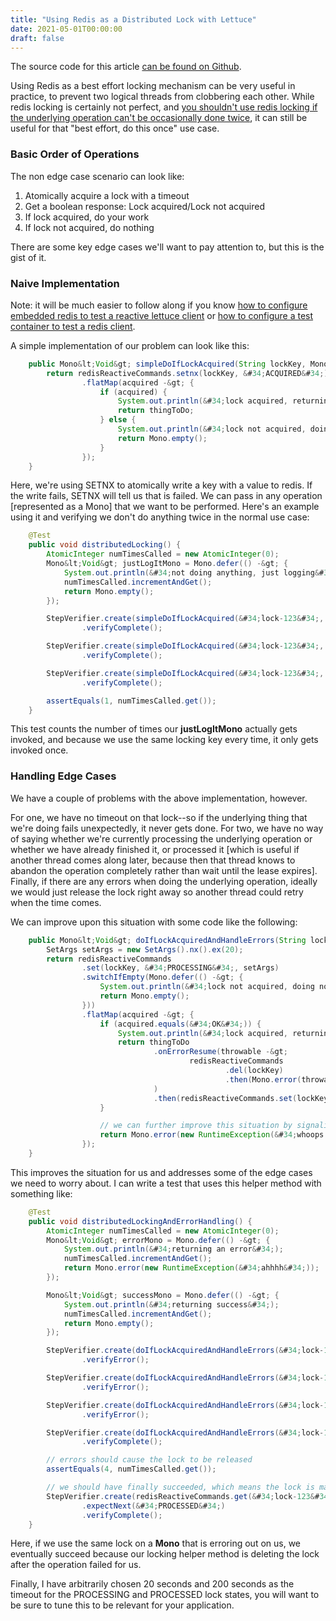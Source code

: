 ```yaml
---
title: "Using Redis as a Distributed Lock with Lettuce"
date: 2021-05-01T00:00:00
draft: false
---
```


The source code for this article [can be found on Github](https://github.com/nfisher23/reactive-programming-webflux).

Using Redis as a best effort locking mechanism can be very useful in practice, to prevent two logical threads from clobbering each other. While redis locking is certainly not perfect, and [you shouldn&#39;t use redis locking if the underlying operation can&#39;t be occasionally done twice](https://martin.kleppmann.com/2016/02/08/how-to-do-distributed-locking.html), it can still be useful for that &#34;best effort, do this once&#34; use case.

### Basic Order of Operations

The non edge case scenario can look like:

1. Atomically acquire a lock with a timeout
2. Get a boolean response: Lock acquired/Lock not acquired
3. If lock acquired, do your work
4. If lock not acquired, do nothing

There are some key edge cases we&#39;ll want to pay attention to, but this is the gist of it.

### Naive Implementation

Note: it will be much easier to follow along if you know [how to configure embedded redis to test a reactive lettuce client](https://nickolasfisher.com/blog/How-to-use-Embedded-Redis-to-Test-a-Lettuce-Client-in-Spring-Boot-Webflux) or [how to configure a test container to test a redis client](https://nickolasfisher.com/blog/How-to-use-a-Redis-Test-Container-with-LettuceSpring-Boot-Webflux).

A simple implementation of our problem can look like this:

``` java
    public Mono&lt;Void&gt; simpleDoIfLockAcquired(String lockKey, Mono&lt;Void&gt; thingToDo) {
        return redisReactiveCommands.setnx(lockKey, &#34;ACQUIRED&#34;)
                .flatMap(acquired -&gt; {
                    if (acquired) {
                        System.out.println(&#34;lock acquired, returning mono&#34;);
                        return thingToDo;
                    } else {
                        System.out.println(&#34;lock not acquired, doing nothing&#34;);
                        return Mono.empty();
                    }
                });
    }

```

Here, we&#39;re using SETNX to atomically write a key with a value to redis. If the write fails, SETNX will tell us that is failed. We can pass in any operation \[represented as a Mono\] that we want to be performed. Here&#39;s an example using it and verifying we don&#39;t do anything twice in the normal use case:

``` java
    @Test
    public void distributedLocking() {
        AtomicInteger numTimesCalled = new AtomicInteger(0);
        Mono&lt;Void&gt; justLogItMono = Mono.defer(() -&gt; {
            System.out.println(&#34;not doing anything, just logging&#34;);
            numTimesCalled.incrementAndGet();
            return Mono.empty();
        });

        StepVerifier.create(simpleDoIfLockAcquired(&#34;lock-123&#34;, justLogItMono))
                .verifyComplete();

        StepVerifier.create(simpleDoIfLockAcquired(&#34;lock-123&#34;, justLogItMono))
                .verifyComplete();

        StepVerifier.create(simpleDoIfLockAcquired(&#34;lock-123&#34;, justLogItMono))
                .verifyComplete();

        assertEquals(1, numTimesCalled.get());
    }

```

This test counts the number of times our **justLogItMono** actually gets invoked, and because we use the same locking key every time, it only gets invoked once.

### Handling Edge Cases

We have a couple of problems with the above implementation, however.

For one, we have no timeout on that lock--so if the underlying thing that we&#39;re doing fails unexpectedly, it never gets done. For two, we have no way of saying whether we&#39;re currently processing the underlying operation or whether we have already finished it, or processed it \[which is useful if another thread comes along later, because then that thread knows to abandon the operation completely rather than wait until the lease expires\]. Finally, if there are any errors when doing the underlying operation, ideally we would just release the lock right away so another thread could retry when the time comes.

We can improve upon this situation with some code like the following:

``` java
    public Mono&lt;Void&gt; doIfLockAcquiredAndHandleErrors(String lockKey, Mono&lt;Void&gt; thingToDo) {
        SetArgs setArgs = new SetArgs().nx().ex(20);
        return redisReactiveCommands
                .set(lockKey, &#34;PROCESSING&#34;, setArgs)
                .switchIfEmpty(Mono.defer(() -&gt; {
                    System.out.println(&#34;lock not acquired, doing nothing&#34;);
                    return Mono.empty();
                }))
                .flatMap(acquired -&gt; {
                    if (acquired.equals(&#34;OK&#34;)) {
                        System.out.println(&#34;lock acquired, returning mono&#34;);
                        return thingToDo
                                .onErrorResume(throwable -&gt;
                                        redisReactiveCommands
                                                .del(lockKey)
                                                .then(Mono.error(throwable))
                                )
                                .then(redisReactiveCommands.set(lockKey, &#34;PROCESSED&#34;, new SetArgs().ex(200)).then());
                    }

                    // we can further improve this situation by signaling whether we&#39;re PROCESSING or PROCESSED to the caller
                    return Mono.error(new RuntimeException(&#34;whoops!&#34;));
                });
    }

```

This improves the situation for us and addresses some of the edge cases we need to worry about. I can write a test that uses this helper method with something like:

``` java
    @Test
    public void distributedLockingAndErrorHandling() {
        AtomicInteger numTimesCalled = new AtomicInteger(0);
        Mono&lt;Void&gt; errorMono = Mono.defer(() -&gt; {
            System.out.println(&#34;returning an error&#34;);
            numTimesCalled.incrementAndGet();
            return Mono.error(new RuntimeException(&#34;ahhhh&#34;));
        });

        Mono&lt;Void&gt; successMono = Mono.defer(() -&gt; {
            System.out.println(&#34;returning success&#34;);
            numTimesCalled.incrementAndGet();
            return Mono.empty();
        });

        StepVerifier.create(doIfLockAcquiredAndHandleErrors(&#34;lock-123&#34;, errorMono))
                .verifyError();

        StepVerifier.create(doIfLockAcquiredAndHandleErrors(&#34;lock-123&#34;, errorMono))
                .verifyError();

        StepVerifier.create(doIfLockAcquiredAndHandleErrors(&#34;lock-123&#34;, errorMono))
                .verifyError();

        StepVerifier.create(doIfLockAcquiredAndHandleErrors(&#34;lock-123&#34;, successMono))
                .verifyComplete();

        // errors should cause the lock to be released
        assertEquals(4, numTimesCalled.get());

        // we should have finally succeeded, which means the lock is marked as processed
        StepVerifier.create(redisReactiveCommands.get(&#34;lock-123&#34;))
                .expectNext(&#34;PROCESSED&#34;)
                .verifyComplete();
    }

```

Here, if we use the same lock on a **Mono** that is erroring out on us, we eventually succeed because our locking helper method is deleting the lock after the operation failed for us.

Finally, I have arbitrarily chosen 20 seconds and 200 seconds as the timeout for the PROCESSING and PROCESSED lock states, you will want to be sure to tune this to be relevant for your application.


